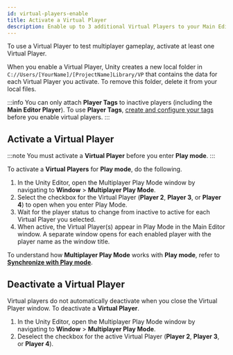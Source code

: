 ```yaml
---
id: virtual-players-enable
title: Activate a Virtual Player
description: Enable up to 3 additional Virtual Players to your Main Editor Player in Multiplayer Play Mode.
---
```

To use a Virtual Player to test multiplayer gameplay, activate at least one Virtual Player.

When you enable a Virtual Player, Unity creates a new local folder in  `C://Users/[YourName]/[ProjectName]Library/VP` that contains the data for each Virtual Player you activate. To remove this folder, delete it from your local files. 

:::info
You can only attach **Player Tags** to inactive players (including the **Main Editor Player**). To use **Player Tags**, [create and configure your tags](../player-tags/player-tags-create.md) before you enable virtual players.
:::

## Activate a Virtual Player

:::note
You must activate a **Virtual Player** before you enter **Play mode**.
:::

To activate a **Virtual Players** for **Play mode**, do the following.

1. In the Unity Editor, open the Multiplayer Play Mode window by navigating to **Window** > **Multiplayer Play Mode**.
2. Select the checkbox for the Virtual Player (**Player 2**, **Player 3**, or **Player 4**) to open when you enter Play Mode.
3. Wait for the player status to change from inactive to active for each Virtual Player you selected.
4. When active, the Virtual Player(s) appear in Play Mode in the Main Editor window. A separate window opens for each enabled player with the player name as the window title.

To understand how **Multiplayer Play Mode** works with **Play mode**, refer to [**Synchronize with Play mode**](../sync-play-mode.md).

## Deactivate a Virtual Player

Virtual players do not automatically deactivate when you close the Virtual Player window. 
To deactivate a **Virtual Player**.

1. In the Unity Editor, open the Multiplayer Play Mode window by navigating to **Window** > **Multiplayer Play Mode**.
2. Deselect the checkbox for the active Virtual Player (**Player 2**, **Player 3**, or **Player 4**).